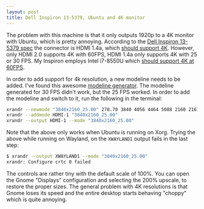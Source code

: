 ```yaml
---
layout: post
title: Dell Inspiron 13-5379, Ubuntu and 4K monitor
---
```


The problem with this machine is that it only outputs 1920p to a 4K monitor with Ubuntu,
which is pretty annoying. According to the [Dell Inspiron 13-5379 spec](https://www.dell.com/ae/p/inspiron-13-5379-2-in-1-laptop/pd)
the connector is HDMI 1.4a, which [should support 4K](https://denon.custhelp.com/app/answers/detail/a_id/192/~/differences-between-hdmi-versions-1.1%2C-1.2%2C-1.3a%2C-1.4-and-2.0%3F).
However, only HDMI 2.0 supports 4K with 60FPS, HDMI 1.4a only supports 4K with 25 or 30 FPS.
My Inspiron employs Intel i7-8550U which [should support 4K at 60FPS](https://ark.intel.com/content/www/us/en/ark/products/122589/intel-core-i7-8550u-processor-8m-cache-up-to-4-00-ghz.html).

In order to add support for 4k resolution, a new modeline needs to be added. I've found
this awesome [modeline generator](https://arachnoid.com/modelines/). The modeline
generated for 30 FPS didn't work, but the 25 FPS worked. In order to add the
modeline and switch to it, run the following in the terminal:

```bash
xrandr --newmode "3840x2160_25.00" 278.70 3840 4056 4464 5088 2160 2161 2164 2191 -HSync +Vsync
xrandr --addmode HDMI-1 "3840x2160_25.00"
xrandr --output HDMI-1 --mode "3840x2160_25.00"
```

Note that the above only works when Ubuntu is running on Xorg. Trying the above while running on Wayland, on the `XWAYLAND1` output fails in the last step:

```bash
$ xrandr --output XWAYLAND1 --mode "3840x2160_25.00"
xrandr: Configure crtc 0 failed
```

The controls are rather tiny with the default scale of 100%. You can open the Gnome "Displays" configuration and selecting the 200% upscale, to restore the proper sizes.
The general problem with 4K resolutions is that Gnome loses its speed and the entire desktop starts behaving "choppy" which is quite annoying.

